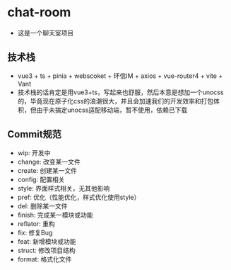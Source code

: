 # chat-room

- 这是一个聊天室项目

## 技术栈

- vue3 + ts + pinia + webscoket + 环信IM + axios + vue-router4 + vite + Vant
- 技术栈的话肯定是用vue3+ts，写起来也舒服，然后本意是想加一个unocss的，毕竟现在原子化css的浪潮很大，并且会加速我们的开发效率和打包体积，但由于未搞定unocss适配移动端，暂不使用，依赖已下载

## Commit规范

- wip: 开发中
- change: 改变某一文件
- create: 创建某一文件
- config: 配置相关
- style: 界面样式相关，无其他影响
- pref: 优化（性能优化，样式优化使用style）
- del: 删除某一文件
- finish: 完成某一模块或功能
- reflator: 重构
- fix: 修复Bug
- feat: 新增模块或功能
- struct: 修改项目结构
- format: 格式化文件
